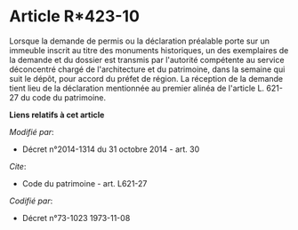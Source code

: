 # Article R*423-10

Lorsque la demande de permis ou la déclaration préalable porte sur un immeuble inscrit au titre des monuments historiques, un
des exemplaires de la demande et du dossier est transmis par l'autorité compétente au service déconcentré chargé de
l'architecture et du patrimoine, dans la semaine qui suit le dépôt, pour accord du préfet de région. La réception de la
demande tient lieu de la déclaration mentionnée au premier alinéa de l'article L. 621-27 du code du patrimoine.

**Liens relatifs à cet article**

_Modifié par_:

  - Décret n°2014-1314 du 31 octobre 2014 - art. 30

_Cite_:

  - Code du patrimoine - art. L621-27

_Codifié par_:

  - Décret n°73-1023 1973-11-08
